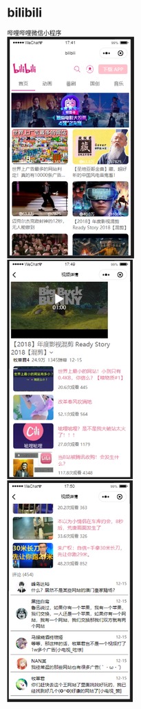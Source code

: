 # bilibili
哔哩哔哩微信小程序<br>
![avatar](https://github.com/taoxiaofeng/bilibili/blob/master/icons/bilibili.png)
![avatar](https://github.com/taoxiaofeng/bilibili/blob/master/icons/bilibili_02.png)
![avatar](https://github.com/taoxiaofeng/bilibili/blob/master/icons/bilibili_03.png)
